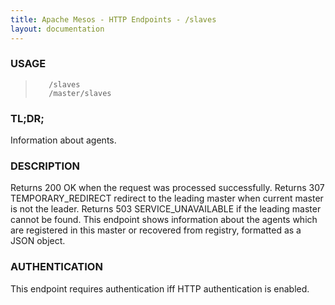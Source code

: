 ```yaml
---
title: Apache Mesos - HTTP Endpoints - /slaves
layout: documentation
---
```

<!--- This is an automatically generated file. DO NOT EDIT! --->

### USAGE ###
>        /slaves
>        /master/slaves

### TL;DR; ###
Information about agents.

### DESCRIPTION ###
Returns 200 OK when the request was processed successfully.
Returns 307 TEMPORARY_REDIRECT redirect to the leading master when
current master is not the leader.
Returns 503 SERVICE_UNAVAILABLE if the leading master cannot be
found.
This endpoint shows information about the agents which are registered
in this master or recovered from registry, formatted as a JSON
object.


### AUTHENTICATION ###
This endpoint requires authentication iff HTTP authentication is
enabled.